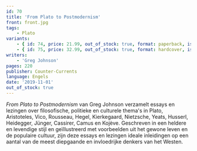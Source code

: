 ```yaml
---
id: 70
title: 'From Plato to Postmodernism'
front: front.jpg
tags:
    - Plato
variants:
    - { id: 74, price: 21.99, out_of_stock: true, format: paperback, isbn: 978-1-642641-35-6 }
    - { id: 75, price: 32.99, out_of_stock: true, format: hardcover, isbn: 978-1-642641-34-9 }
writers:
    - 'Greg Johnson'
pages: 220
publisher: Counter-Currents
language: Engels
date: '2019-11-01'
out_of_stock: true
---
```


*From Plato to Postmodernism* van Greg Johnson verzamelt essays en lezingen over filosofische, politieke en culturele thema's in Plato, Aristoteles, Vico, Rousseau, Hegel, Kierkegaard, Nietzsche, Yeats, Husserl, Heidegger, Jünger, Cassirer, Camus en Kojève. Geschreven in een heldere en levendige stijl en geïllustreerd met voorbeelden uit het gewone leven en de populaire cultuur, zijn deze essays en lezingen ideale inleidingen op een aantal van de meest diepgaande en invloedrijke denkers van het Westen.
